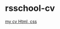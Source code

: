 # rsschool-cv

<!-- [my cv](http://tSvetlanak.github.io/rsschool-cv/cv) -->

[my cv Html, css](http://tSvetlanak.github.io/rsschool-cv/)
